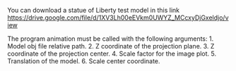 You can download a statue of Liberty test model in this link https://drive.google.com/file/d/1XV3Lh00eEVkm0UWYZ_MCcxyDjGxeldjo/view

The program animation must be called with the following arguments:
	1. Model obj file relative path.
	2. Z coordinate of the projection plane.
	3. Z coordinate of the projection center.
	4. Scale factor for the image plot.
	5. Translation of the model.
	6. Scale center coordinate.